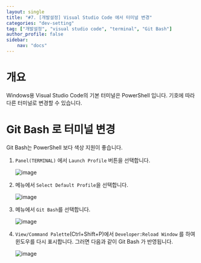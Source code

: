 ```yaml
---
layout: single
title: "#7. [개발설정] Visual Studio Code 에서 터미널 변경"
categories: "dev-setting"
tag: ["개발설정", "visual studio code", "terminal", "Git Bash"]
author_profile: false
sidebar: 
    nav: "docs"
---
```


# 개요
Windows용 Visual Studio Code의 기본 터미널은 PowerShell 입니다. 기호에 따라 다른 터미널로 변경할 수 있습니다.

# Git Bash 로 터미널 변경

Git Bash는 PowerShell 보다 색상 지원이 좋습니다.

1. `Panel(TERMINAL)` 에서 `Launch Profile` 버튼을 선택합니다.

    ![image](https://github.com/tango1202/tango1202.github.io/assets/133472501/1de2d40e-bd1d-4b4f-b527-b8b7e2ac2244)

2. 메뉴에서 `Select Default Profile`을 선택합니다.

    ![image](https://github.com/tango1202/tango1202.github.io/assets/133472501/573704d4-8891-4880-9773-59a60beaa2ff)

3. 메뉴에서 `Git Bash`를 선택합니다. 

    ![image](https://github.com/tango1202/tango1202.github.io/assets/133472501/bf72889a-d129-492e-bd04-507fb438fc82)

4. `View/Command Palette`(Ctrl+Shift+P)에서 `Developer:Reload Window` 를 하여 윈도우를 다시 표시합니다. 그러면 다음과 같이 Git Bash 가 반영됩니다.

    ![image](https://github.com/tango1202/tango1202.github.io/assets/133472501/fcaa92b4-716f-4608-b9e1-4aa31f8c0001)
